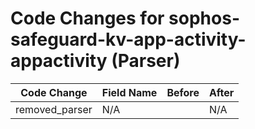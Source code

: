 # Code Changes for sophos-safeguard-kv-app-activity-appactivity (Parser)

| Code Change | Field Name | Before | After |
|-------------|------------|--------|-------|
| removed_parser | N/A |  | N/A |